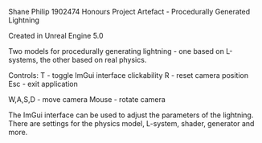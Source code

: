 Shane Philip
1902474
Honours Project Artefact - Procedurally Generated Lightning

Created in Unreal Engine 5.0

Two models for procedurally generating lightning - one based on L-systems, the other based on real physics.

Controls:
T - toggle ImGui interface clickability
R - reset camera position
Esc - exit application

W,A,S,D - move camera
Mouse - rotate camera

The ImGui interface can be used to adjust the parameters of the lightning. There are settings for the physics model, L-system, shader, generator and more.